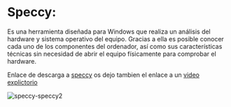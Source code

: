 # Speccy:


Es una herramienta diseñada para Windows que realiza un análisis del hardware y sistema operativo del equipo. 
Gracias a ella es posible conocer cada uno de los componentes del ordenador,
así como sus características técnicas sin necesidad de abrir el equipo físicamente para comprobar el hardware.


Enlace de descarga a [speccy](https://www.ccleaner.com/es-es/speccy/download)
os dejo tambien el enlace a un [video explictorio](https://youtu.be/9YymgYjOa64)

![speccy-speccy2](https://user-images.githubusercontent.com/114906901/234554324-01612727-f74b-4d6f-ae05-d80f7932a113.jpg)
